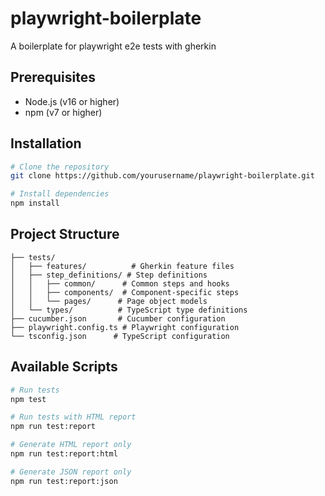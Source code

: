 # playwright-boilerplate

A boilerplate for playwright e2e tests with gherkin

## Prerequisites

- Node.js (v16 or higher)
- npm (v7 or higher)

## Installation

```bash
# Clone the repository
git clone https://github.com/yourusername/playwright-boilerplate.git

# Install dependencies
npm install
```

## Project Structure

```
├── tests/
│   ├── features/          # Gherkin feature files
│   ├── step_definitions/ # Step definitions
│   │   ├── common/      # Common steps and hooks
│   │   ├── components/  # Component-specific steps
│   │   └── pages/      # Page object models
│   └── types/          # TypeScript type definitions
├── cucumber.json       # Cucumber configuration
├── playwright.config.ts # Playwright configuration
└── tsconfig.json      # TypeScript configuration
```

## Available Scripts

```bash
# Run tests
npm test

# Run tests with HTML report
npm run test:report

# Generate HTML report only
npm run test:report:html

# Generate JSON report only
npm run test:report:json
```
